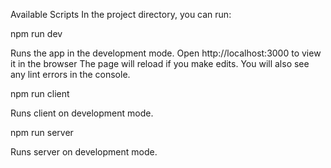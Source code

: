 Available Scripts
In the project directory, you can run:

npm run dev

Runs the app in the development mode.
Open http://localhost:3000 to view it in the browser
The page will reload if you make edits.
You will also see any lint errors in the console.

npm run client

Runs client on development mode.

npm run server

Runs server on development mode.